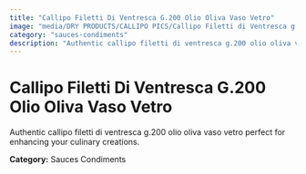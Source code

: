 ```yaml
---
title: "Callipo Filetti Di Ventresca G.200 Olio Oliva Vaso Vetro"
image: "media/DRY PRODUCTS/CALLIPO PICS/Callipo Filetti di Ventresca g.200 olio oliva vaso vetro.jpg"
category: "sauces-condiments"
description: "Authentic callipo filetti di ventresca g.200 olio oliva vaso vetro perfect for enhancing your culinary creations."
---
```


# Callipo Filetti Di Ventresca G.200 Olio Oliva Vaso Vetro

Authentic callipo filetti di ventresca g.200 olio oliva vaso vetro perfect for enhancing your culinary creations.

**Category:** Sauces Condiments
